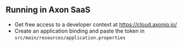 ## Running in Axon SaaS

* Get free access to a developer context at https://cloud.axoniq.io/
* Create an application binding and paste the token in `src/main/resources/application.properties`
